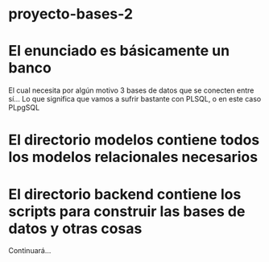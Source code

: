 # proyecto-bases-2

# El enunciado es básicamente un banco 
El cual necesita por algún motivo 3 bases de datos que se conecten entre sí...
Lo que significa que vamos a sufrir bastante con PLSQL, o en este caso PLpgSQL

# El directorio modelos contiene todos los modelos relacionales necesarios

# El directorio backend contiene los scripts para construir las bases de datos y otras cosas

Continuará...